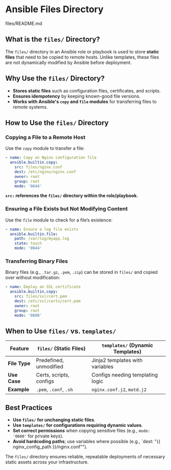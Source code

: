 # Ansible Files Directory
files/README.md

## What is the `files/` Directory?

The `files/` directory in an Ansible role or playbook is used to store **static files** that need to be copied to remote hosts. Unlike templates, these files are not dynamically modified by Ansible before deployment.

## Why Use the `files/` Directory?

* **Stores static files** such as configuration files, certificates, and scripts.
* **Ensures idempotency** by keeping known-good file versions.
* **Works with Ansible's `copy` and `file` modules** for transferring files to remote systems.

## How to Use the `files/` Directory

### Copying a File to a Remote Host

Use the `copy` module to transfer a file:

```yaml
- name: Copy an Nginx configuration file
  ansible.builtin.copy:
    src: files/nginx.conf
    dest: /etc/nginx/nginx.conf
    owner: root
    group: root
    mode: '0644'
```

**`src:` references the `files/` directory within the role/playbook.**

### Ensuring a File Exists but Not Modifying Content

Use the `file` module to check for a file’s existence:

```yaml
- name: Ensure a log file exists
  ansible.builtin.file:
    path: /var/log/myapp.log
    state: touch
    mode: '0644'
```

### Transferring Binary Files

Binary files (e.g., `.tar.gz`, `.pem`, `.zip`) can be stored in `files/` and copied over without modification:

```yaml
- name: Deploy an SSL certificate
  ansible.builtin.copy:
    src: files/ssl/cert.pem
    dest: /etc/ssl/certs/cert.pem
    owner: root
    group: root
    mode: '0600'
```

## When to Use `files/` vs. `templates/`

| Feature       | `files/` (Static Files) | `templates/` (Dynamic Templates) |
| ------------- | ----------------------- | -------------------------------- |
| **File Type** | Predefined, unmodified  | Jinja2 templates with variables  |
| **Use Case**  | Certs, scripts, configs | Configs needing templating logic |
| **Example**   | `.pem`, `.conf`, `.sh`  | `nginx.conf.j2`, `motd.j2`       |

## Best Practices

* **Use `files/` for unchanging static files**.
* **Use `templates/` for configurations requiring dynamic values**.
* **Set correct permissions** when copying sensitive files (e.g., `mode: '0600'` for private keys).
* **Avoid hardcoding paths**; use variables where possible (e.g., \`dest: "{{ nginx\_config\_path }}/nginx.conf"").

The `files/` directory ensures reliable, repeatable deployments of necessary static assets across your infrastructure.